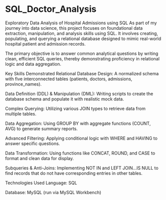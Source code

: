 # SQL_Doctor_Analysis

Exploratory Data Analysis of Hospital Admissions using SQL
As part of my journey into data science, this project focuses on foundational data extraction, manipulation, and analysis skills using SQL. It involves creating, populating, and querying a relational database designed to mimic real-world hospital patient and admission records.

The primary objective is to answer common analytical questions by writing clean, efficient SQL queries, thereby demonstrating proficiency in relational logic and data aggregation.

Key Skills Demonstrated
Relational Database Design: A normalized schema with five interconnected tables (patients, doctors, admissions, province_names).

Data Definition (DDL) & Manipulation (DML): Writing scripts to create the database schema and populate it with realistic mock data.

Complex Querying: Utilizing various JOIN types to retrieve data from multiple tables.

Data Aggregation: Using GROUP BY with aggregate functions (COUNT, AVG) to generate summary reports.

Advanced Filtering: Applying conditional logic with WHERE and HAVING to answer specific questions.

Data Transformation: Using functions like CONCAT, ROUND, and CASE to format and clean data for display.

Subqueries & Anti-Joins: Implementing NOT IN and LEFT JOIN...IS NULL to find records that do not have corresponding entries in other tables.

Technologies Used
Language: SQL

Database: MySQL (run via MySQL Workbench)
